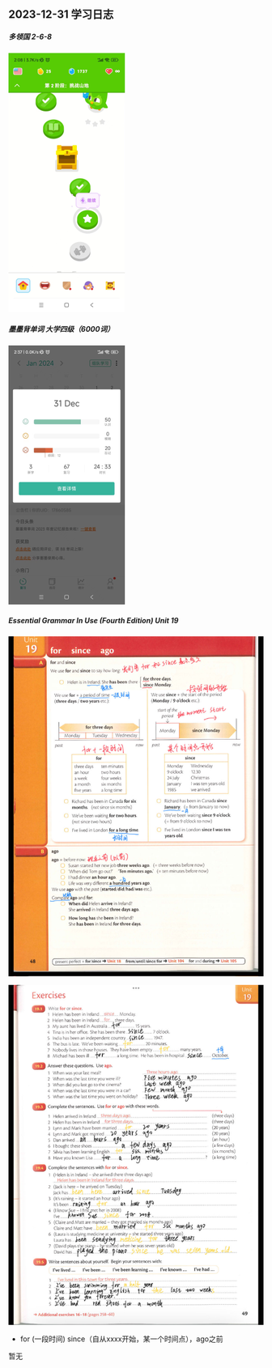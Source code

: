 ## 2023-12-31 学习日志

##### 多领国 2-6-8

<img src="../../2023/img/image-20240101131548977.png" alt="image-20240101131548977" style="zoom:50%;" />

##### 墨墨背单词 大学四级（6000词）

<img src="../../2023/img/image-20240101131559886.png" alt="image-20240101131559886" style="zoom:50%;" />

##### Essential Grammar In Use (Fourth Edition)  Unit 19

![image-20240101131743124](../../2023/img/image-20240101131743124.png)

![image-20240101142558245](../../2023/img/image-20240101142558245.png)

- for (一段时间) since（自从xxxx开始，某一个时间点），ago之前

暂无

